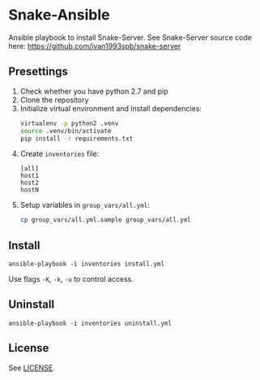 
# Snake-Ansible

Ansible playbook to install Snake-Server. See Snake-Server source code here: https://github.com/ivan1993spb/snake-server

## Presettings

1. Check whether you have python 2.7 and pip
2. Clone the repository
3. Initialize virtual environment and install dependencies:
    ```bash
    virtualenv -p python2 .venv
    source .venv/bin/activate
    pip install -r requirements.txt
    ```
4. Create `inventories` file:
    ```
    [all]
    host1
    host2
    hostN
    ```
5. Setup variables in `group_vars/all.yml`:
    ```bash
    cp group_vars/all.yml.sample group_vars/all.yml
    ```

## Install

```
ansible-playbook -i inventories install.yml
```

Use flags `-K`, `-k`, `-u` to control access.

## Uninstall

```
ansible-playbook -i inventories uninstall.yml
```

## License

See [LICENSE](LICENSE).
